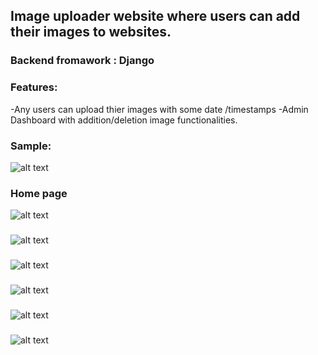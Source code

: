 ## Image uploader website where users can add their images to websites.
### Backend fromawork : Django
### Features:
-Any users can upload thier images with some date /timestamps
-Admin Dashboard with addition/deletion image functionalities.


### Sample:

![alt text](https://github.com/PeeusD/image_uploader/blob/main/git_img/img1.png.PNG?raw=true)
### Home page

![alt text](https://github.com/PeeusD/image_uploader/blob/main/git_img/img2.png.PNG?raw=true)
###
![alt text](https://github.com/PeeusD/image_uploader/blob/main/git_img/img3.png.PNG?raw=true)
### 
![alt text](https://github.com/PeeusD/image_uploader/blob/main/git_img/img4.png.PNG?raw=true)
### 
![alt text](https://github.com/PeeusD/image_uploader/blob/main/git_img/img5.png.PNG?raw=true)
###
![alt text](https://github.com/PeeusD/image_uploader/blob/main/git_img/img6.png.PNG?raw=true)
###
![alt text](https://github.com/PeeusD/image_uploader/blob/main/git_img/img7.png.PNG?raw=true)
###
